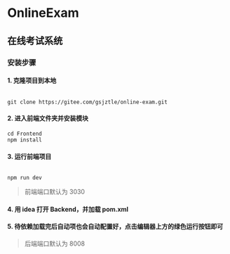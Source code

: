 # OnlineExam

## 在线考试系统

### 安装步骤


#### 1. 克隆项目到本地

```git

git clone https://gitee.com/gsjztle/online-exam.git

```



#### 2. 进入前端文件夹并安装模块

```git
cd Frontend
npm install 
```


#### 3. 运行前端项目 

```git

npm run dev
```

> 前端端口默认为 3030



#### 4. 用 idea 打开 Backend，并加载 pom.xml


#### 5. 待依赖加载完后自动项也会自动配置好，点击编辑器上方的绿色运行按钮即可

> 后端端口默认为 8008